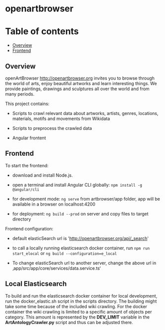 # openartbrowser

# Table of contents

- [Overview](#overview)
- [Frontend](#frontend)

## Overview

openArtBrowser <http://openartbrowser.org> invites you to browse through the world of arts, enjoy beautiful artworks and learn interesting things. We provide paintings, drawings and sculptures all over the world and from many periods.

This project contains:

- Scripts to crawl relevant data about artworks, artists, genres, locations, materials, motifs and movements from Wikidata

- Scripts to preprocess the crawled data

- Angular frontent

## Frontend

To start the frontend:

- download and install Node.js.
- open a terminal and install Angular CLI globally: `npm install -g @angular/cli`

- for development mode: `ng serve` from artbrowser/app folder, app will be available in a browser on localhost:4200

- for deployment: `ng build --prod` on server and copy files to target directory

Frontend configuration:

- default elasticSearch url is 'http://openartbrowser.org/api/_search'

- to call a locally running elasticsearch docker container, run `npm run start_elocal` or `ng build --configuration=e_local`

- To change elasticSearch url to another server, change the above url in ‚app/src/app/core/services/data.service.ts‘

## Local Elasticsearch

To build and run the elasticsearch docker container for local development, run the docker_elastic.sh script in the scripts
directory. The building might take some time because of the included wiki crawling. For the docker container
the wiki crawling is limited to a specific amount of objects per category. This amount is represented by the **DEV_LIMIT**
variable in the **ArtAntologyCrawler.py** script and thus can be adjusted there. 